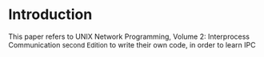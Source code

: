 # Introduction
This paper refers to UNIX Network Programming, Volume 2: Interprocess Communication <font size = 2>second Edition</font> to write their own code, in order to learn IPC
